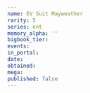 ```yaml
---
name: EV Suit Mayweather
rarity: 5
series: ent
memory_alpha: ''
bigbook_tier:
events:
in_portal:
date:
obtained:
mega:
published: false
---
```

